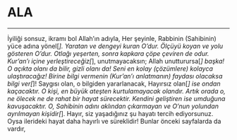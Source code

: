 # ALA
---
İyiliği sonsuz, ikramı bol Allah’ın adıyla,
Her şeyinle, Rabbinin (Sahibinin) yüce adına yönel[*].
Yaratan ve dengeyi kuran O’dur.
Ölçüyü koyan ve yolu gösteren O’dur.
Otlağı yeşerten,
sonra kapkara çöpe çeviren de odur.
Kur’an’ı içine yerleştireceğiz[*], unutmayacaksın;
Allah unutturursa[*] başka! O açıkta olanı da bilir, gizli olanı da!
Seni en kolay (çözümlere) kolayca ulaştıracağız!
Birine bilgi vermenin (Kur’an’ı anlatmanın) faydası olacaksa bilgi ver[*]!
Saygısı olan, o bilgiden yararlanacak,
Hayırsız olan[*] ise ondan kaçacaktır.
O kişi, en büyük ateşten kurtulamayacak olandır.
Artık orada o, ne ölecek ne de rahat bir hayat sürecektir.
Kendini geliştiren ise umduğuna kavuşacaktır.
O, Sahibinin adını aklından çıkarmayan ve O’nun yolundan ayrılmayan kişidir[*].
Hayır, siz yaşadığınız şu hayatı tercih ediyorsunuz.
Oysa ilerideki hayat daha hayırlı ve süreklidir!
Bunlar önceki sayfalarda da vardır,